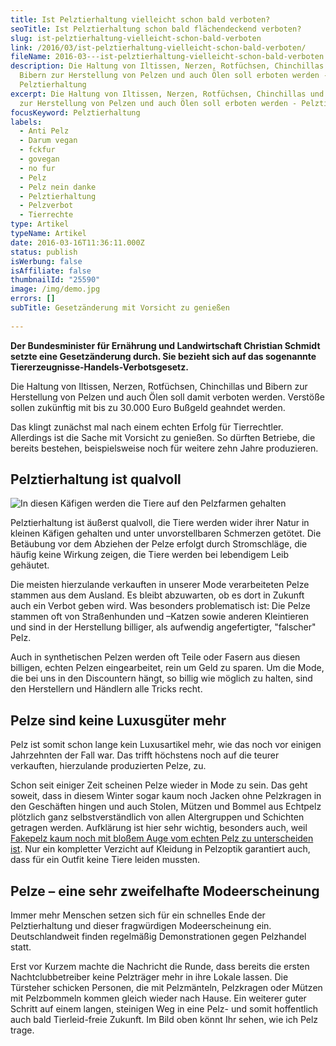 ```yaml
---
title: Ist Pelztierhaltung vielleicht schon bald verboten?
seoTitle: Ist Pelztierhaltung schon bald flächendeckend verboten?
slug: ist-pelztierhaltung-vielleicht-schon-bald-verboten
link: /2016/03/ist-pelztierhaltung-vielleicht-schon-bald-verboten/
fileName: 2016-03---ist-pelztierhaltung-vielleicht-schon-bald-verboten.md
description: Die Haltung von Iltissen, Nerzen, Rotfüchsen, Chinchillas und
  Bibern zur Herstellung von Pelzen und auch Ölen soll erboten werden -
  Pelztierhaltung
excerpt: Die Haltung von Iltissen, Nerzen, Rotfüchsen, Chinchillas und Bibern
  zur Herstellung von Pelzen und auch Ölen soll erboten werden - Pelztierhaltung
focusKeyword: Pelztierhaltung
labels:
  - Anti Pelz
  - Darum vegan
  - fckfur
  - govegan
  - no fur
  - Pelz
  - Pelz nein danke
  - Pelztierhaltung
  - Pelzverbot
  - Tierrechte
type: Artikel
typeName: Artikel
date: 2016-03-16T11:36:11.000Z
status: publish
isWerbung: false
isAffiliate: false
thumbnailId: "25590"
image: /img/demo.jpg
errors: []
subTitle: Gesetzänderung mit Vorsicht zu genießen
  
---
```


**Der Bundesminister für Ernährung und Landwirtschaft Christian Schmidt setzte
eine Gesetzänderung durch. Sie bezieht sich auf das sogenannte
Tiererzeugnisse-Handels-Verbotsgesetz.**

Die Haltung von Iltissen, Nerzen, Rotfüchsen, Chinchillas und Bibern zur
Herstellung von Pelzen und auch Ölen soll damit verboten werden. Verstöße sollen
zukünftig mit bis zu 30.000 Euro Bußgeld geahndet werden.

Das klingt zunächst mal nach einem echten Erfolg für Tierrechtler. Allerdings
ist die Sache mit Vorsicht zu genießen. So dürften Betriebe, die bereits
bestehen, beispielsweise noch für weitere zehn Jahre produzieren.

## Pelztierhaltung ist qualvoll

![In diesen Käfigen werden die Tiere auf den Pelzfarmen gehalten](http://cardamonchai.com/wp-content/uploads/2014/11/tierrechtsdemo-640x963.jpg "In diesen Käfigen werden die Tiere auf den Pelzfarmen gehalten")

Pelztierhaltung ist äußerst qualvoll, die Tiere werden wider ihrer Natur in
kleinen Käfigen gehalten und unter unvorstellbaren Schmerzen getötet. Die
Betäubung vor dem Abziehen der Pelze erfolgt durch Stromschläge, die häufig
keine Wirkung zeigen, die Tiere werden bei lebendigem Leib gehäutet.

Die meisten hierzulande verkauften in unserer Mode verarbeiteten Pelze stammen
aus dem Ausland. Es bleibt abzuwarten, ob es dort in Zukunft auch ein Verbot
geben wird. Was besonders problematisch ist: Die Pelze stammen oft von
Straßenhunden und –Katzen sowie anderen Kleintieren und sind in der Herstellung
billiger, als aufwendig angefertigter, "falscher" Pelz.

Auch in synthetischen Pelzen werden oft Teile oder Fasern aus diesen billigen,
echten Pelzen eingearbeitet, rein um Geld zu sparen. Um die Mode, die bei uns in
den Discountern hängt, so billig wie möglich zu halten, sind den Herstellern und
Händlern alle Tricks recht.

## Pelze sind keine Luxusgüter mehr

Pelz ist somit schon lange kein Luxusartikel mehr, wie das noch vor einigen
Jahrzehnten der Fall war. Das trifft höchstens noch auf die teurer verkauften,
hierzulande produzierten Pelze, zu.

Schon seit einiger Zeit scheinen Pelze wieder in Mode zu sein. Das geht soweit,
dass in diesem Winter sogar kaum noch Jacken ohne Pelzkragen in den Geschäften
hingen und auch Stolen, Mützen und Bommel aus Echtpelz plötzlich ganz
selbstverständlich von allen Altergruppen und Schichten getragen werden.
Aufklärung ist hier sehr wichtig, besonders auch, weil
[Fakepelz kaum noch mit bloßem Auge vom echten Pelz zu unterscheiden ist](/2014/11/fakepelz-echtpelz/).
Nur ein kompletter Verzicht auf Kleidung in Pelzoptik garantiert auch, dass für
ein Outfit keine Tiere leiden mussten.

## Pelze – eine sehr zweifelhafte Modeerscheinung

Immer mehr Menschen setzen sich für ein schnelles Ende der Pelztierhaltung und
dieser fragwürdigen Modeerscheinung ein. Deutschlandweit finden regelmäßig
Demonstrationen gegen Pelzhandel statt.

Erst vor Kurzem machte die Nachricht die Runde, dass bereits die ersten
Nachtclubbetreiber keine Pelzträger mehr in ihre Lokale lassen. Die Türsteher
schicken Personen, die mit Pelzmänteln, Pelzkragen oder Mützen mit Pelzbommeln
kommen gleich wieder nach Hause. Ein weiterer guter Schritt auf einem langen,
steinigen Weg in eine Pelz- und somit hoffentlich auch bald Tierleid-freie
Zukunft. Im Bild oben könnt Ihr sehen, wie ich Pelz trage.

  